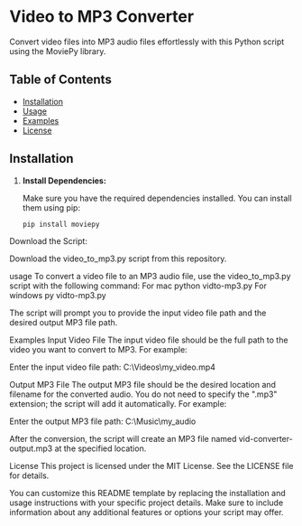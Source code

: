 # Video to MP3 Converter

Convert video files into MP3 audio files effortlessly with this Python script using the MoviePy library.

## Table of Contents
- [Installation](#installation)
- [Usage](#usage)
- [Examples](#examples)
- [License](#license)

## Installation

1. **Install Dependencies:**

   Make sure you have the required dependencies installed. You can install them using pip:

   ```bash
   pip install moviepy


Download the Script:

Download the video_to_mp3.py script from this repository.

usage
To convert a video file to an MP3 audio file, use the video_to_mp3.py script with the following command:
For mac python vidto-mp3.py
For windows py vidto-mp3.py

The script will prompt you to provide the input video file path and the desired output MP3 file path.

Examples
Input Video File
The input video file should be the full path to the video you want to convert to MP3. For example:

Enter the input video file path: C:\Videos\my_video.mp4

Output MP3 File
The output MP3 file should be the desired location and filename for the converted audio. You do not need to specify the ".mp3" extension; the script will add it automatically. For example:

Enter the output MP3 file path: C:\Music\my_audio

After the conversion, the script will create an MP3 file named vid-converter-output.mp3 at the specified location.

License
This project is licensed under the MIT License. See the LICENSE file for details.


You can customize this README template by replacing the installation and usage instructions with your specific project details. Make sure to include information about any additional features or options your script may offer.

